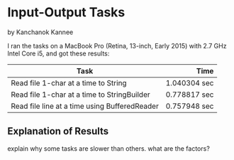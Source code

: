 # Input-Output Tasks
by Kanchanok Kannee

I ran the tasks on a MacBook Pro (Retina, 13-inch, Early 2015) with 2.7 GHz Intel Core i5, and got these results:

Task                                          | Time
----------------------------------------------|-------:
Read file 1-char at a time to String          |  1.040304 sec
Read file 1-char at a time to StringBuilder   |  0.778817 sec
Read file line at a time using BufferedReader |  0.757948 sec                                  

## Explanation of Results

explain why some tasks are slower than others.  what are the factors?

